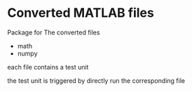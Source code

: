 # Converted MATLAB files

Package for The converted files
  
 - math
 - numpy
  
each file contains a test unit

the test unit is triggered by directly run the corresponding file
